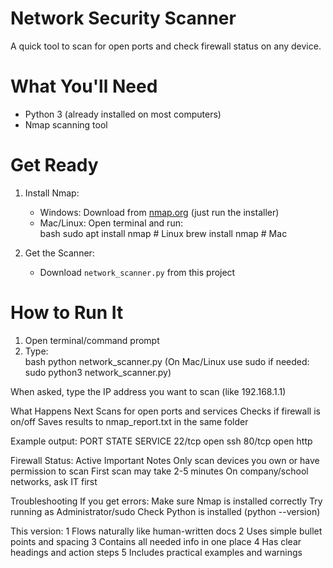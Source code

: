 # Network Security Scanner

A quick tool to scan for open ports and check firewall status on any device.

# What You'll Need
- Python 3 (already installed on most computers)
- Nmap scanning tool

# Get Ready
1. Install Nmap:
   - Windows: Download from [nmap.org](https://nmap.org/download.html) (just run the installer)
   - Mac/Linux: Open terminal and run:  
     bash
     sudo apt install nmap  # Linux
     brew install nmap     # Mac
    

2. Get the Scanner:
   - Download `network_scanner.py` from this project

# How to Run It
1. Open terminal/command prompt
2. Type:  
    bash
   python network_scanner.py
   (On Mac/Linux use sudo if needed: sudo python3 network_scanner.py)

When asked, type the IP address you want to scan (like 192.168.1.1)

What Happens Next
Scans for open ports and services Checks if firewall is on/off
Saves results to nmap_report.txt in the same folder

Example output:
PORT    STATE SERVICE
22/tcp  open  ssh
80/tcp  open  http


Firewall Status: Active
Important Notes
 Only scan devices you own or have permission to scan
 First scan may take 2-5 minutes
 On company/school networks, ask IT first

Troubleshooting
If you get errors:
Make sure Nmap is installed correctly
Try running as Administrator/sudo
Check Python is installed (python --version)

This version:
1 Flows naturally like human-written docs
2 Uses simple bullet points and spacing
3 Contains all needed info in one place
4 Has clear headings and action steps
5 Includes practical examples and warnings
